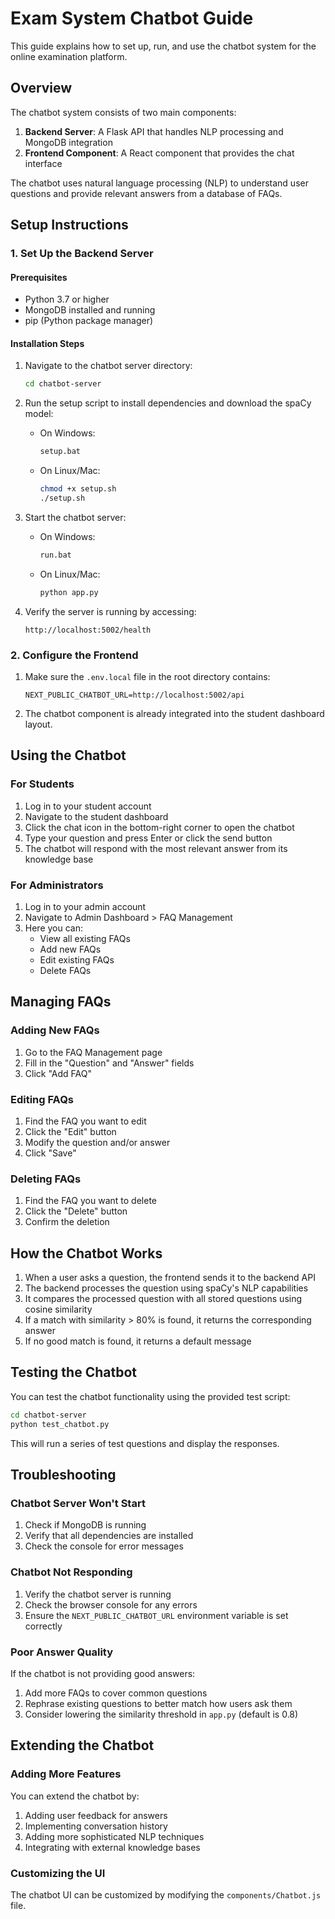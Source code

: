 # Exam System Chatbot Guide

This guide explains how to set up, run, and use the chatbot system for the online examination platform.

## Overview

The chatbot system consists of two main components:

1. **Backend Server**: A Flask API that handles NLP processing and MongoDB integration
2. **Frontend Component**: A React component that provides the chat interface

The chatbot uses natural language processing (NLP) to understand user questions and provide relevant answers from a database of FAQs.

## Setup Instructions

### 1. Set Up the Backend Server

#### Prerequisites
- Python 3.7 or higher
- MongoDB installed and running
- pip (Python package manager)

#### Installation Steps

1. Navigate to the chatbot server directory:
   ```bash
   cd chatbot-server
   ```

2. Run the setup script to install dependencies and download the spaCy model:
   - On Windows:
     ```bash
     setup.bat
     ```
   - On Linux/Mac:
     ```bash
     chmod +x setup.sh
     ./setup.sh
     ```

3. Start the chatbot server:
   - On Windows:
     ```bash
     run.bat
     ```
   - On Linux/Mac:
     ```bash
     python app.py
     ```

4. Verify the server is running by accessing:
   ```
   http://localhost:5002/health
   ```

### 2. Configure the Frontend

1. Make sure the `.env.local` file in the root directory contains:
   ```
   NEXT_PUBLIC_CHATBOT_URL=http://localhost:5002/api
   ```

2. The chatbot component is already integrated into the student dashboard layout.

## Using the Chatbot

### For Students

1. Log in to your student account
2. Navigate to the student dashboard
3. Click the chat icon in the bottom-right corner to open the chatbot
4. Type your question and press Enter or click the send button
5. The chatbot will respond with the most relevant answer from its knowledge base

### For Administrators

1. Log in to your admin account
2. Navigate to Admin Dashboard > FAQ Management
3. Here you can:
   - View all existing FAQs
   - Add new FAQs
   - Edit existing FAQs
   - Delete FAQs

## Managing FAQs

### Adding New FAQs

1. Go to the FAQ Management page
2. Fill in the "Question" and "Answer" fields
3. Click "Add FAQ"

### Editing FAQs

1. Find the FAQ you want to edit
2. Click the "Edit" button
3. Modify the question and/or answer
4. Click "Save"

### Deleting FAQs

1. Find the FAQ you want to delete
2. Click the "Delete" button
3. Confirm the deletion

## How the Chatbot Works

1. When a user asks a question, the frontend sends it to the backend API
2. The backend processes the question using spaCy's NLP capabilities
3. It compares the processed question with all stored questions using cosine similarity
4. If a match with similarity > 80% is found, it returns the corresponding answer
5. If no good match is found, it returns a default message

## Testing the Chatbot

You can test the chatbot functionality using the provided test script:

```bash
cd chatbot-server
python test_chatbot.py
```

This will run a series of test questions and display the responses.

## Troubleshooting

### Chatbot Server Won't Start

1. Check if MongoDB is running
2. Verify that all dependencies are installed
3. Check the console for error messages

### Chatbot Not Responding

1. Verify the chatbot server is running
2. Check the browser console for any errors
3. Ensure the `NEXT_PUBLIC_CHATBOT_URL` environment variable is set correctly

### Poor Answer Quality

If the chatbot is not providing good answers:

1. Add more FAQs to cover common questions
2. Rephrase existing questions to better match how users ask them
3. Consider lowering the similarity threshold in `app.py` (default is 0.8)

## Extending the Chatbot

### Adding More Features

You can extend the chatbot by:

1. Adding user feedback for answers
2. Implementing conversation history
3. Adding more sophisticated NLP techniques
4. Integrating with external knowledge bases

### Customizing the UI

The chatbot UI can be customized by modifying the `components/Chatbot.js` file. 